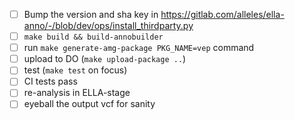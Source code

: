 - [ ] Bump the version and sha key in https://gitlab.com/alleles/ella-anno/-/blob/dev/ops/install_thirdparty.py
- [ ] `make build && build-annobuilder`
- [ ] run `make generate-amg-package PKG_NAME=vep` command 
- [ ] upload to DO (`make upload-package ..`)
- [ ] test (`make test` on focus)
- [ ] CI tests pass
- [ ] re-analysis in ELLA-stage
- [ ] eyeball the output vcf for sanity

